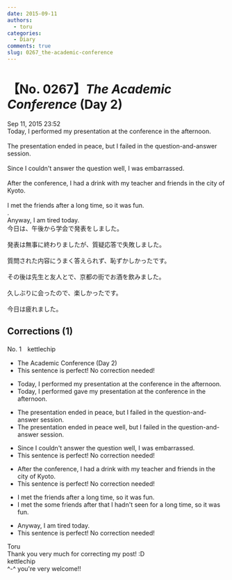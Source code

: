 ```yaml
---
date: 2015-09-11
authors:
  - toru
categories:
  - Diary
comments: true
slug: 0267_the-academic-conference
---
```


# 【No. 0267】<strong><em>The Academic Conference</strong></em> (Day 2)
<div class="date">Sep 11, 2015 23:52</div>
<div id="post"><div id="body_show_ori">
Today, I performed my presentation at the conference in the afternoon.<br/><br/>The presentation ended in peace, but I failed in the question-and-answer session.<br/><br/>Since I couldn't answer the question well, I was embarrassed.<br/><br/>After the conference, I had a drink with my teacher and friends in the city of Kyoto.<br/><br/>I met the friends after a long time, so it was fun.<br/>.<br/>Anyway, I am tired today.
</div></div>

<!-- more -->

<div id="post_ja"><div id="body_show_mo">
今日は、午後から学会で発表をしました。<br/><br/>発表は無事に終わりましたが、質疑応答で失敗しました。<br/><br/>質問された内容にうまく答えられず、恥ずかしかったです。<br/><br/>その後は先生と友人とで、京都の街でお酒を飲みました。<br/><br/>久しぶりに会ったので、楽しかったです。<br/><br/>今日は疲れました。
</div></div>

## Corrections (1)
<div id="block"><div class="first_name"> No. 1　<span class="just_name">kettlechip</span></div><div id="block2">
<ul class="correction_field">
<li class="incorrect">The Academic Conference (Day 2)</li>
<li class="corrected perfect">This sentence is perfect! No correction needed!</li>
</ul>
<ul class="correction_field">
<li class="incorrect">Today, I performed my presentation at the conference in the afternoon.</li>
<li class="corrected correct">
Today, I <span class="sline"><span class="f_red">performed</span></span> <span class="f_blue">gave</span> my presentation at the conference in the afternoon.
</li>
</ul>
<ul class="correction_field">
<li class="incorrect">The presentation ended in peace, but I failed in the question-and-answer session.</li>
<li class="corrected correct">
The presentation ended <span class="sline"><span class="f_red">in peace</span></span> <span class="f_blue">well</span>, but I failed in the question-and-answer session.
</li>
</ul>
<ul class="correction_field">
<li class="incorrect">Since I couldn't answer the question well, I was embarrassed.</li>
<li class="corrected perfect">This sentence is perfect! No correction needed!</li>
</ul>
<ul class="correction_field">
<li class="incorrect">After the conference, I had a drink with my teacher and friends in the city of Kyoto.</li>
<li class="corrected perfect">This sentence is perfect! No correction needed!</li>
</ul>
<ul class="correction_field">
<li class="incorrect">I met the friends after a long time, so it was fun.</li>
<li class="corrected correct">
I met <span class="sline"><span class="f_red">the</span></span> <span class="f_blue">some</span> friends <span class="sline"><span class="f_red">after</span></span> <span class="f_blue">that I hadn't seen for</span> a long time, so it was fun.
</li>
</ul>
<ul class="correction_field">
<li class="incorrect">Anyway, I am tired today.</li>
<li class="corrected perfect">This sentence is perfect! No correction needed!</li>
</ul>
</div><div class="name"><span class="just_name">Toru</span><br>
Thank you very much for correcting my post! :D
</div>
<div class="name"><span class="just_name">kettlechip</span><br>
^-^ you're very welcome!!
</div>
</div>
